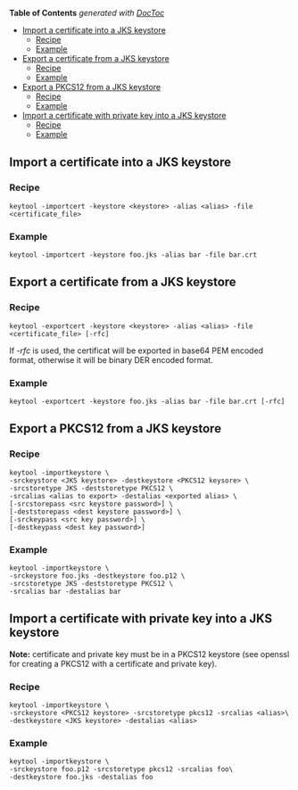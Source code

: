 <!-- START doctoc generated TOC please keep comment here to allow auto update -->
<!-- DON'T EDIT THIS SECTION, INSTEAD RE-RUN doctoc TO UPDATE -->
**Table of Contents**  *generated with [DocToc](https://github.com/thlorenz/doctoc)*

- [Import a certificate into a JKS keystore](#import-a-certificate-into-a-jks-keystore)
  - [Recipe](#recipe)
  - [Example](#example)
- [Export a certificate from a JKS keystore](#export-a-certificate-from-a-jks-keystore)
  - [Recipe](#recipe-1)
  - [Example](#example-1)
- [Export a PKCS12 from a JKS keystore](#export-a-pkcs12-from-a-jks-keystore)
  - [Recipe](#recipe-2)
  - [Example](#example-2)
- [Import a certificate with private key into a JKS keystore](#import-a-certificate-with-private-key-into-a-jks-keystore)
  - [Recipe](#recipe-3)
  - [Example](#example-3)

<!-- END doctoc generated TOC please keep comment here to allow auto update -->

## Import a certificate into a JKS keystore
### Recipe

    keytool -importcert -keystore <keystore> -alias <alias> -file <certificate_file>

### Example

    keytool -importcert -keystore foo.jks -alias bar -file bar.crt

## Export a certificate from a JKS keystore
### Recipe

    keytool -exportcert -keystore <keystore> -alias <alias> -file <certificate_file> [-rfc]

If _-rfc_ is used, the certificat will be exported in base64 PEM encoded format, otherwise it will be binary DER encoded format.

### Example

    keytool -exportcert -keystore foo.jks -alias bar -file bar.crt [-rfc]

## Export a PKCS12 from a JKS keystore
### Recipe

    keytool -importkeystore \
    -srckeystore <JKS keystore> -destkeystore <PKCS12 keysore> \
    -srcstoretype JKS -deststoretype PKCS12 \
    -srcalias <alias to export> -destalias <exported alias> \
    [-srcstorepass <src keystore password>] \
    [-deststorepass <dest keystore password>] \
    [-srckeypass <src key password>] \
    [-destkeypass <dest key password>]

### Example

    keytool -importkeystore \
    -srckeystore foo.jks -destkeystore foo.p12 \
    -srcstoretype JKS -deststoretype PKCS12 \
    -srcalias bar -destalias bar

## Import a certificate with private key into a JKS keystore
__Note:__ certificate and private key must be in a PKCS12 keystore (see openssl for creating a PKCS12 with a certificate and private key).

### Recipe

    keytool -importkeystore \
    -srckeystore <PKCS12 keystore> -srcstoretype pkcs12 -srcalias <alias>\
    -destkeystore <JKS keystore> -destalias <alias>

### Example

    keytool -importkeystore \
    -srckeystore foo.p12 -srcstoretype pkcs12 -srcalias foo\
    -destkeystore foo.jks -destalias foo
